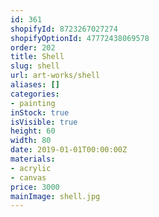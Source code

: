 ```yaml
---
id: 361
shopifyId: 8723267027274
shopifyOptionId: 47772438069578
order: 202
title: Shell
slug: shell
url: art-works/shell
aliases: []
categories:
- painting
inStock: true
isVisible: true
height: 60
width: 80
date: 2019-01-01T00:00:00Z
materials:
- acrylic
- canvas
price: 3000
mainImage: shell.jpg
---
```

